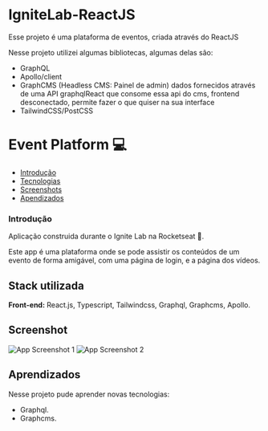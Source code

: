 # IgniteLab-ReactJS

Esse projeto é uma plataforma de eventos, criada através do ReactJS

Nesse projeto utilizei algumas bibliotecas, algumas delas são:

- GraphQL
- Apollo/client
- GraphCMS (Headless CMS: Painel de admin) dados fornecidos através de uma API graphqlReact que consome essa api do cms, frontend desconectado, permite fazer o que quiser na sua interface
- TailwindCSS/PostCSS

# Event Platform 💻

- [Introdução](#Introdução)
- [Tecnologias](#Stack-utilizada)
- [Screenshots](#Screenshot)
- [Apendizados](#aprendizados)

### Introdução

Aplicação construida durante o Ignite Lab na Rocketseat 🚀.

Este app é uma plataforma onde se pode assistir os conteúdos de um evento de forma amigável, com uma página de login, e a página dos vídeos.

## Stack utilizada

**Front-end:** React.js, Typescript, Tailwindcss, Graphql, Graphcms, Apollo.

## Screenshot

![App Screenshot 1](https://i.imgur.com/rjyFAdh.png)
![App Screenshot 2](https://i.imgur.com/PftVGew.png)

## Aprendizados

Nesse projeto pude aprender novas tecnologias:

- Graphql.
- Graphcms.